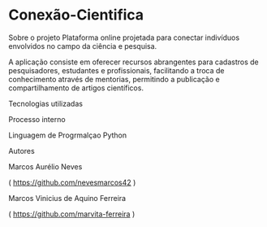 # Conexão-Cientifica
Sobre o projeto
Plataforma online projetada para conectar indivíduos envolvidos no campo da ciência e pesquisa.

A aplicação consiste em oferecer recursos abrangentes para cadastros de pesquisadores, estudantes e profissionais, facilitando a troca de conhecimento através de mentorias, permitindo a publicação e compartilhamento de artigos científicos.

Tecnologias utilizadas

Processo interno


Linguagem de Progrmalçao Python

Autores


Marcos Aurélio Neves

( https://github.com/nevesmarcos42 )

Marcos Vinicius de Aquino Ferreira

( https://github.com/marvita-ferreira )
